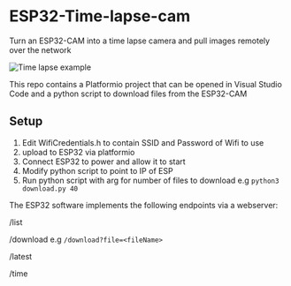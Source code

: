 # ESP32-Time-lapse-cam
Turn an ESP32-CAM into a time lapse camera and pull images remotely over the network

![Time lapse example](https://github.com/alhockly/ESP32-Time-lapse-cam/blob/master/example.gif)


This repo contains a Platformio project that can be opened in Visual Studio Code and a python script to download files from the ESP32-CAM

## Setup
1. Edit WifiCredentials.h to contain SSID and Password of Wifi to use
2. upload to ESP32 via platformio
3. Connect ESP32 to power and allow it to start
4. Modify python script to point to IP of ESP
5. Run python script with arg for number of files to download e.g `python3 download.py 40`


The ESP32 software implements the following endpoints via a webserver:

/list

/download e.g `/download?file=<fileName>`

/latest

/time

